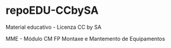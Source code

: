 # repoEDU-CCbySA
Material educativo - Licenza CC by SA

MME - Módulo CM FP Montaxe e Mantemento de Equipamentos
